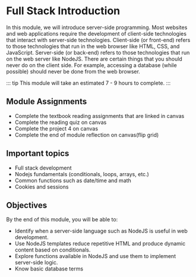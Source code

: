 # Full Stack Introduction

In this module, we will introduce server-side programming. Most websites
and web applications require the development of client-side technologies
that interact with server-side technologies. Client-side (or front-end)
refers to those technologies that run in the web browser like HTML, CSS,
and JavaScript. Server-side (or back-end) refers to those technologies
that run on the web server like NodeJS. There are certain things that
you should never do on the client side. For example, accessing a
database (while possible) should never be done from the web browser.

::: tip
This module will take an estimated 7 - 9 hours to complete.
:::

## Module Assignments

- Complete the textbook reading assignments that are linked in canvas
- Complete the reading quiz on canvas
- Complete the project 4 on canvas
- Complete the end of module reflection on canvas(flip grid)

## Important topics

- Full stack development
- Nodejs fundamentals (conditionals, loops, arrays, etc.)
- Common functions such as date/time and math
- Cookies and sessions

## Objectives

By the end of this module, you will be able to:

- Identify when a server-side language such as NodeJS is useful in web development.
- Use NodeJS templates reduce repetitive HTML and produce dynamic content based on conditionals.
- Explore functions available in NodeJS and use them to implement server-side logic.
- Know basic database terms
